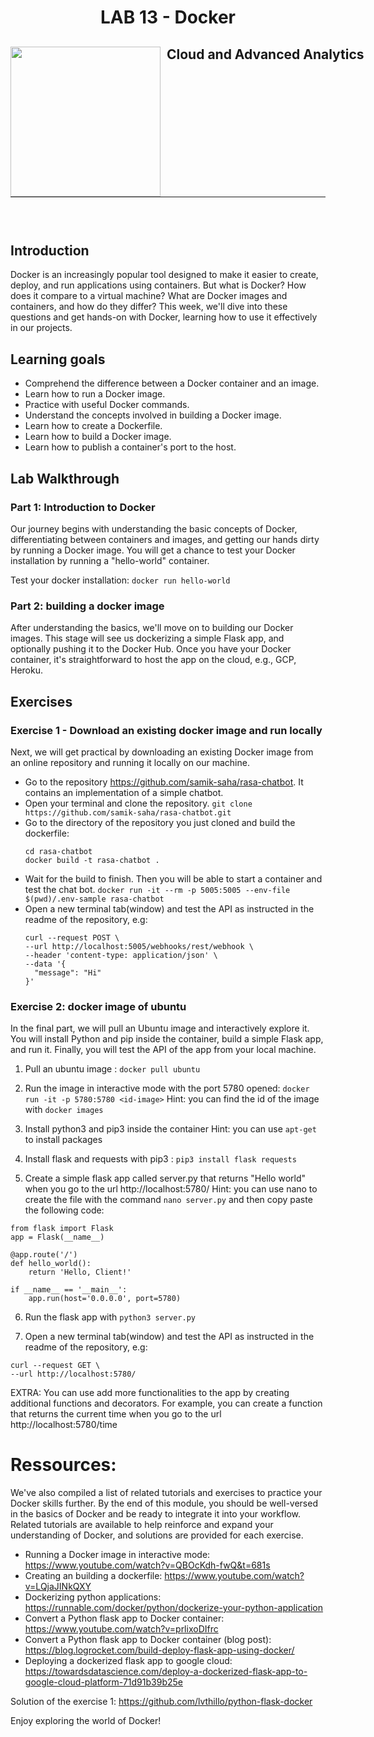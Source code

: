 <h1 align="center"> LAB 13 - Docker</h1>
<div>
<td> 
<img src="https://upload.wikimedia.org/wikipedia/commons/thumb/2/2b/Logo_Universit%C3%A9_de_Lausanne.svg/2000px-Logo_Universit%C3%A9_de_Lausanne.svg.png" style="padding-right:10px;width:240px;float:left"/></td>
<h2 style="white-space: nowrap">Cloud and Advanced Analytics </h2></td>
<hr style="clear:both">
<p style="font-size:0.85em; margin:2px; text-align:justify">
<br>
<br>
</div>


## Introduction
Docker is an increasingly popular tool designed to make it easier to create, deploy, and run applications using containers. But what is Docker? How does it compare to a virtual machine? What are Docker images and containers, and how do they differ? This week, we'll dive into these questions and get hands-on with Docker, learning how to use it effectively in our projects.

## Learning goals
- Comprehend the difference between a Docker container and an image.
- Learn how to run a Docker image.
- Practice with useful Docker commands.
- Understand the concepts involved in building a Docker image.
- Learn how to create a Dockerfile.
- Learn how to build a Docker image.
- Learn how to publish a container's port to the host.

## Lab Walkthrough

### Part 1: Introduction to Docker
Our journey begins with understanding the basic concepts of Docker, differentiating between containers and images, and getting our hands dirty by running a Docker image. You will get a chance to test your Docker installation by running a "hello-world" container.

Test your docker installation:
`docker run hello-world`

### Part 2: building a docker image
After understanding the basics, we'll move on to building our Docker images. This stage will see us dockerizing a simple Flask app, and optionally pushing it to the Docker Hub. Once you have your Docker container, it's straightforward to host the app on the cloud, e.g., GCP, Heroku.


## Exercises
### Exercise 1 - Download an existing docker image and run locally
Next, we will get practical by downloading an existing Docker image from an online repository and running it locally on our machine.
- Go to the repository https://github.com/samik-saha/rasa-chatbot. It contains an implementation of a simple chatbot.
- Open your terminal and clone the repository. `git clone https://github.com/samik-saha/rasa-chatbot.git`
- Go to the directory of the repository you just cloned and build the dockerfile:
  ```
  cd rasa-chatbot
  docker build -t rasa-chatbot .
  ```
- Wait for the build to finish. Then you will be able to start a container and test the chat bot.
  `docker run -it --rm -p 5005:5005 --env-file $(pwd)/.env-sample rasa-chatbot`
- Open a new terminal tab(window) and test the API as instructed in the readme of the repository, e.g:
  ```
  curl --request POST \
  --url http://localhost:5005/webhooks/rest/webhook \
  --header 'content-type: application/json' \
  --data '{
    "message": "Hi"
  }'
  ```

### Exercise 2: docker image of ubuntu
In the final part, we will pull an Ubuntu image and interactively explore it. You will install Python and pip inside the container, build a simple Flask app, and run it. Finally, you will test the API of the app from your local machine.
1. Pull an ubuntu image : `docker pull ubuntu`

2. Run the image in interactive mode with the port 5780 opened: `docker run -it -p 5780:5780 <id-image>`
Hint: you can find the id of the image with `docker images`

3. Install python3 and pip3 inside the container
Hint: you can use `apt-get` to install packages

4. Install flask and requests with pip3 : `pip3 install flask requests`

5. Create a simple flask app called server.py that returns "Hello world" when you go to the url http://localhost:5780/
Hint: you can use nano to create the file with the command `nano server.py` and then copy paste the following code:

```
from flask import Flask
app = Flask(__name__)

@app.route('/')
def hello_world():
    return 'Hello, Client!'

if __name__ == '__main__':
    app.run(host='0.0.0.0', port=5780)
```

6. Run the flask app with `python3 server.py`

7. Open a new terminal tab(window) and test the API as instructed in the readme of the repository, e.g:
  ```
  curl --request GET \
  --url http://localhost:5780/
  ``` 

EXTRA:
You can use add more functionalities to the app by creating additional functions and decorators. For example, you can create a function that returns the current time when you go to the url http://localhost:5780/time


# Ressources:
We've also compiled a list of related tutorials and exercises to practice your Docker skills further. By the end of this module, you should be well-versed in the basics of Docker and be ready to integrate it into your workflow. Related tutorials are available to help reinforce and expand your understanding of Docker, and solutions are provided for each exercise.
- Running a Docker image in interactive mode: https://www.youtube.com/watch?v=QBOcKdh-fwQ&t=681s
- Creating an building a dockerfile: https://www.youtube.com/watch?v=LQjaJINkQXY
- Dockerizing python applications: https://runnable.com/docker/python/dockerize-your-python-application
- Convert a Python flask app to Docker container: https://www.youtube.com/watch?v=prlixoDIfrc
- Convert a Python flask app to Docker container (blog post): https://blog.logrocket.com/build-deploy-flask-app-using-docker/
- Deploying a dockerized flask app to google cloud: https://towardsdatascience.com/deploy-a-dockerized-flask-app-to-google-cloud-platform-71d91b39b25e


Solution of the exercise 1:
https://github.com/lvthillo/python-flask-docker

Enjoy exploring the world of Docker!